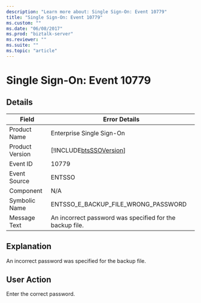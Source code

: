 ```yaml
---
description: "Learn more about: Single Sign-On: Event 10779"
title: "Single Sign-On: Event 10779"
ms.custom: ""
ms.date: "06/08/2017"
ms.prod: "biztalk-server"
ms.reviewer: ""
ms.suite: ""
ms.topic: "article"
---
```

# Single Sign-On: Event 10779
## Details  
  
| Field | Error Details |
|-----------------|------------------------------------------------------------|
|  Product Name   |                 Enterprise Single Sign-On                  |
| Product Version | [!INCLUDE[btsSSOVersion](../includes/btsssoversion-md.md)] |
|    Event ID     |                           10779                            |
|  Event Source   |                           ENTSSO                           |
|    Component    |                            N/A                             |
|  Symbolic Name  |            ENTSSO_E_BACKUP_FILE_WRONG_PASSWORD             |
|  Message Text   |  An incorrect password was specified for the backup file.  |
  
## Explanation  
 An incorrect password was specified for the backup file.  
  
## User Action  
 Enter the correct password.

